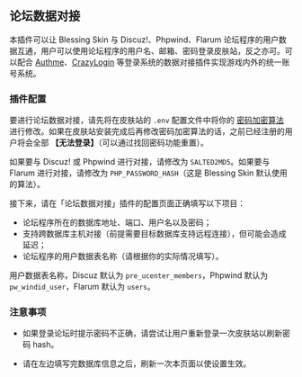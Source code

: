 ## 论坛数据对接

本插件可以让 Blessing Skin 与 Discuz!、Phpwind、Flarum 论坛程序的用户数据互通，用户可以使用论坛程序的用户名、邮箱、密码登录皮肤站，反之亦可。可以配合 [Authme](https://github.com/bs-community/blessing-skin-plugins/tree/master/authme-integration)、[CrazyLogin](https://github.com/bs-community/blessing-skin-plugins/tree/master/crazylogin-integration) 等登录系统的数据对接插件实现游戏内外的统一账号系统。

### 插件配置

要进行论坛数据对接，请先将在皮肤站的 `.env` 配置文件中将你的 [密码加密算法](https://github.com/printempw/blessing-skin-server/wiki/%E5%A6%82%E4%BD%95%E5%A1%AB%E5%86%99-.env-%E9%85%8D%E7%BD%AE%E6%96%87%E4%BB%B6#-%E5%AE%89%E5%85%A8%E7%9B%B8%E5%85%B3) 进行修改。如果在皮肤站安装完成后再修改密码加密算法的话，之前已经注册的用户将会全部 **【无法登录】**（可以通过找回密码功能重置）。

如果要与 Discuz! 或 Phpwind 进行对接，请修改为 `SALTED2MD5`。如果要与 Flarum 进行对接，请修改为 `PHP_PASSWORD_HASH`（这是 Blessing Skin 默认使用的算法）。

接下来，请在「论坛数据对接」插件的配置页面正确填写以下项目：

- 论坛程序所在的数据库地址、端口、用户名以及密码；
- 支持跨数据库主机对接（前提需要目标数据库支持远程连接），但可能会造成延迟；
- 论坛程序的用户数据表名称（请根据你的实际情况填写）。

用户数据表名称，Discuz 默认为 `pre_ucenter_members`，Phpwind 默认为 `pw_windid_user`，Flarum 默认为 `users`。

### 注意事项

- 如果登录论坛时提示密码不正确，请尝试让用户重新登录一次皮肤站以刷新密码 hash。

- 请在左边填写完数据库信息之后，刷新一次本页面以使设置生效。
